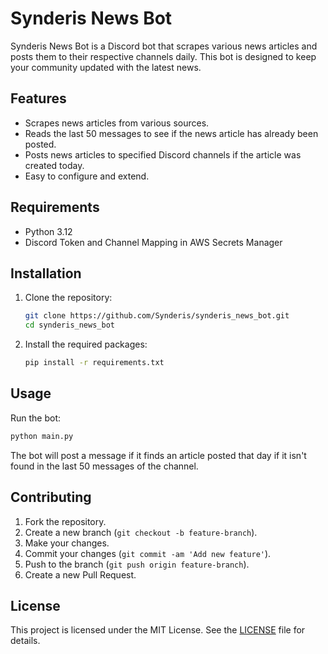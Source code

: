 # Synderis News Bot

Synderis News Bot is a Discord bot that scrapes various news articles and posts them to their respective channels daily. This bot is designed to keep your community updated with the latest news.

## Features

- Scrapes news articles from various sources.
- Reads the last 50 messages to see if the news article has already been posted.
- Posts news articles to specified Discord channels if the article was created today.
- Easy to configure and extend.

## Requirements

- Python 3.12
- Discord Token and Channel Mapping in AWS Secrets Manager

## Installation

1. Clone the repository:
    ```sh
    git clone https://github.com/Synderis/synderis_news_bot.git
    cd synderis_news_bot
    ```

2. Install the required packages:
    ```sh
    pip install -r requirements.txt
    ```

## Usage

Run the bot:
```sh
python main.py
```

The bot will post a message if it finds an article posted that day if it isn't found in the last 50 messages of the channel.

## Contributing

1. Fork the repository.
2. Create a new branch (`git checkout -b feature-branch`).
3. Make your changes.
4. Commit your changes (`git commit -am 'Add new feature'`).
5. Push to the branch (`git push origin feature-branch`).
6. Create a new Pull Request.

## License

This project is licensed under the MIT License. See the [LICENSE](LICENSE) file for details.
